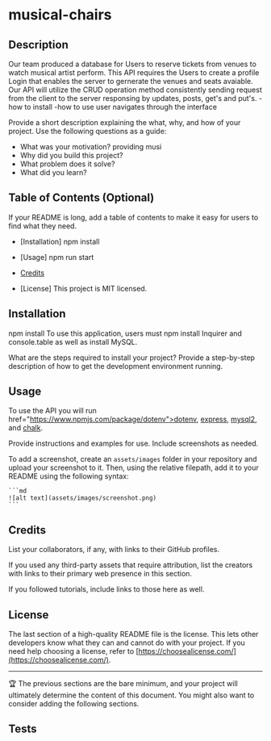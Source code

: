 # musical-chairs

## Description

Our team produced a database for Users to reserve tickets from venues to watch musical artist perform. This API requires the Users to create a profile Login that enables the server to gernerate the venues and seats avaiable. Our API will utilize the CRUD operation method consistently sending request from the client to the server responsing by updates, posts, get's and put's.
-how to install 
-how to use user navigates through the interface


Provide a short description explaining the what, why, and how of your project. Use the following questions as a guide:

- What was your motivation? providing musi
- Why did you build this project? 
- What problem does it solve?
- What did you learn?

## Table of Contents (Optional)

If your README is long, add a table of contents to make it easy for users to find what they need.

- [Installation] npm install

- [Usage] npm run start
- [Credits](#)
- [License] This project is MIT licensed. 

## Installation

npm install
To use this application, users must npm install Inquirer and console.table as well as install MySQL.

What are the steps required to install your project? Provide a step-by-step description of how to get the development environment running.

## Usage
To use the API you will run 
href="https://www.npmjs.com/package/dotenv">dotenv</a>, <a href="https://www.npmjs.com/package/express">express</a>, <a href="https://www.npmjs.com/package/mysql2">mysql2</a>, and <a href="https://www.npmjs.com/package/chalk">chalk</a>.


Provide instructions and examples for use. Include screenshots as needed.

To add a screenshot, create an `assets/images` folder in your repository and upload your screenshot to it. Then, using the relative filepath, add it to your README using the following syntax:

    ```md
    ![alt text](assets/images/screenshot.png)
    ```

## Credits



List your collaborators, if any, with links to their GitHub profiles.

If you used any third-party assets that require attribution, list the creators with links to their primary web presence in this section.

If you followed tutorials, include links to those here as well.

## License

The last section of a high-quality README file is the license. This lets other developers know what they can and cannot do with your project. If you need help choosing a license, refer to [https://choosealicense.com/](https://choosealicense.com/).

---

🏆 The previous sections are the bare minimum, and your project will ultimately determine the content of this document. You might also want to consider adding the following sections.




## Tests
